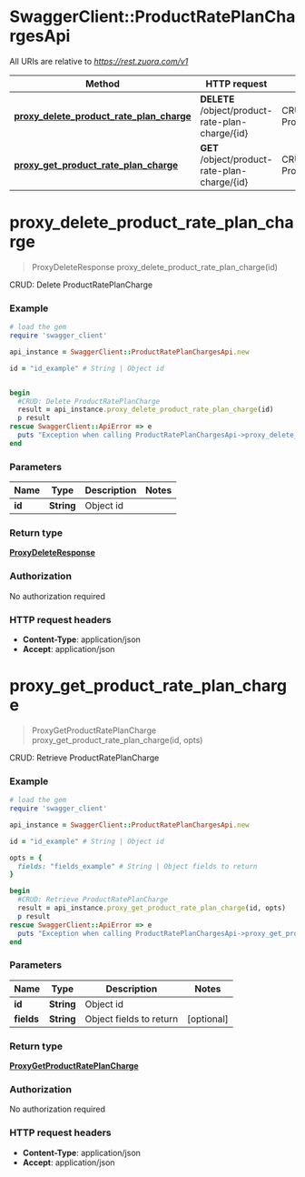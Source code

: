 # SwaggerClient::ProductRatePlanChargesApi

All URIs are relative to *https://rest.zuora.com/v1*

Method | HTTP request | Description
------------- | ------------- | -------------
[**proxy_delete_product_rate_plan_charge**](ProductRatePlanChargesApi.md#proxy_delete_product_rate_plan_charge) | **DELETE** /object/product-rate-plan-charge/{id} | CRUD: Delete ProductRatePlanCharge
[**proxy_get_product_rate_plan_charge**](ProductRatePlanChargesApi.md#proxy_get_product_rate_plan_charge) | **GET** /object/product-rate-plan-charge/{id} | CRUD: Retrieve ProductRatePlanCharge


# **proxy_delete_product_rate_plan_charge**
> ProxyDeleteResponse proxy_delete_product_rate_plan_charge(id)

CRUD: Delete ProductRatePlanCharge



### Example
```ruby
# load the gem
require 'swagger_client'

api_instance = SwaggerClient::ProductRatePlanChargesApi.new

id = "id_example" # String | Object id


begin
  #CRUD: Delete ProductRatePlanCharge
  result = api_instance.proxy_delete_product_rate_plan_charge(id)
  p result
rescue SwaggerClient::ApiError => e
  puts "Exception when calling ProductRatePlanChargesApi->proxy_delete_product_rate_plan_charge: #{e}"
end
```

### Parameters

Name | Type | Description  | Notes
------------- | ------------- | ------------- | -------------
 **id** | **String**| Object id | 

### Return type

[**ProxyDeleteResponse**](ProxyDeleteResponse.md)

### Authorization

No authorization required

### HTTP request headers

 - **Content-Type**: application/json
 - **Accept**: application/json



# **proxy_get_product_rate_plan_charge**
> ProxyGetProductRatePlanCharge proxy_get_product_rate_plan_charge(id, opts)

CRUD: Retrieve ProductRatePlanCharge



### Example
```ruby
# load the gem
require 'swagger_client'

api_instance = SwaggerClient::ProductRatePlanChargesApi.new

id = "id_example" # String | Object id

opts = { 
  fields: "fields_example" # String | Object fields to return
}

begin
  #CRUD: Retrieve ProductRatePlanCharge
  result = api_instance.proxy_get_product_rate_plan_charge(id, opts)
  p result
rescue SwaggerClient::ApiError => e
  puts "Exception when calling ProductRatePlanChargesApi->proxy_get_product_rate_plan_charge: #{e}"
end
```

### Parameters

Name | Type | Description  | Notes
------------- | ------------- | ------------- | -------------
 **id** | **String**| Object id | 
 **fields** | **String**| Object fields to return | [optional] 

### Return type

[**ProxyGetProductRatePlanCharge**](ProxyGetProductRatePlanCharge.md)

### Authorization

No authorization required

### HTTP request headers

 - **Content-Type**: application/json
 - **Accept**: application/json



